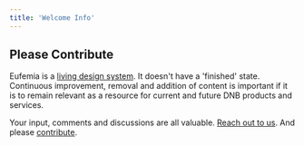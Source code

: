 ```yaml
---
title: 'Welcome Info'
---
```


## Please Contribute

Eufemia is a [living design system](/design-system/about/living-system). It doesn't have a 'finished' state. Continuous improvement, removal and addition of content is important if it is to remain relevant as a resource for current and future DNB products and services.

Your input, comments and discussions are all valuable. [Reach out to us](/design-system/contact). And please [contribute](/uilib/development).

